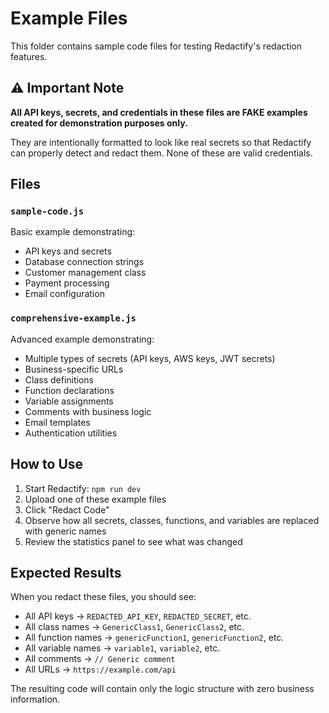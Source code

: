 # Example Files

This folder contains sample code files for testing Redactify's redaction features.

## ⚠️ Important Note

**All API keys, secrets, and credentials in these files are FAKE examples created for demonstration purposes only.**

They are intentionally formatted to look like real secrets so that Redactify can properly detect and redact them. None of these are valid credentials.

## Files

### `sample-code.js`
Basic example demonstrating:
- API keys and secrets
- Database connection strings
- Customer management class
- Payment processing
- Email configuration

### `comprehensive-example.js`
Advanced example demonstrating:
- Multiple types of secrets (API keys, AWS keys, JWT secrets)
- Business-specific URLs
- Class definitions
- Function declarations
- Variable assignments
- Comments with business logic
- Email templates
- Authentication utilities

## How to Use

1. Start Redactify: `npm run dev`
2. Upload one of these example files
3. Click "Redact Code"
4. Observe how all secrets, classes, functions, and variables are replaced with generic names
5. Review the statistics panel to see what was changed

## Expected Results

When you redact these files, you should see:
- All API keys → `REDACTED_API_KEY`, `REDACTED_SECRET`, etc.
- All class names → `GenericClass1`, `GenericClass2`, etc.
- All function names → `genericFunction1`, `genericFunction2`, etc.
- All variable names → `variable1`, `variable2`, etc.
- All comments → `// Generic comment`
- All URLs → `https://example.com/api`

The resulting code will contain only the logic structure with zero business information.

